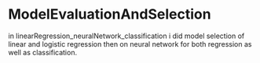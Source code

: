 # ModelEvaluationAndSelection
in linearRegression_neuralNetwork_classification i did model selection of linear and logistic regression then on neural network for both regression as well as
classification.
